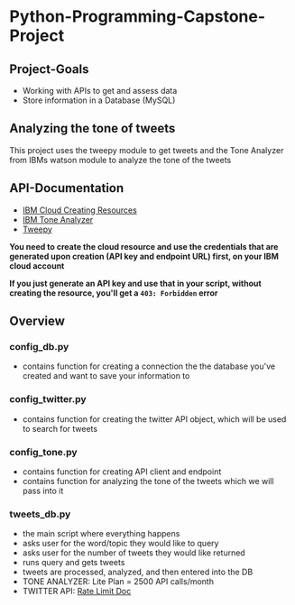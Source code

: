 # Python-Programming-Capstone-Project

## Project-Goals
- Working with APIs to get and assess data
- Store information in a Database (MySQL)

## Analyzing the tone of tweets
This project uses the tweepy module to get tweets and the Tone Analyzer from IBMs watson module to analyze the tone of the tweets

## API-Documentation
- [IBM Cloud Creating Resources](https://cloud.ibm.com/docs/account?topic=account-manage_resource)
- [IBM Tone Analyzer](https://cloud.ibm.com/apidocs/tone-analyzer?code=python#tone)
- [Tweepy](https://docs.tweepy.org/en/v3.10.0/install.html)

 **You need to create the cloud resource and use the credentials that are generated upon creation (API key and endpoint URL) first, on your IBM cloud account**

**If you just generate an API key and use that in your script, without creating the resource, you'll get a `403: Forbidden` error**

## Overview

### config_db.py 
- contains function for creating a connection the the database you've created and want to save your information to

### config_twitter.py
- contains function for creating the twitter API object, which will be used to search for tweets

### config_tone.py
- contains function for creating API client and endpoint
- contains function for analyzing the tone of the tweets which we will pass into it

### tweets_db.py
- the main script where everything happens
- asks user for the word/topic they would like to query
- asks user for the number of tweets they would like returned
- runs query and gets tweets
- tweets are processed, analyzed, and then entered into the DB
- TONE ANALYZER: Lite Plan = 2500 API calls/month
- TWITTER API: [Rate Limit Doc](https://developer.twitter.com/en/docs/twitter-api/rate-limits)
